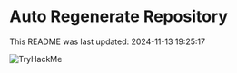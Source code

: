 # Auto Regenerate Repository

This README was last updated: 2024-11-13 19:25:17

 ![TryHackMe](https://tryhackme.com/badge/533634)